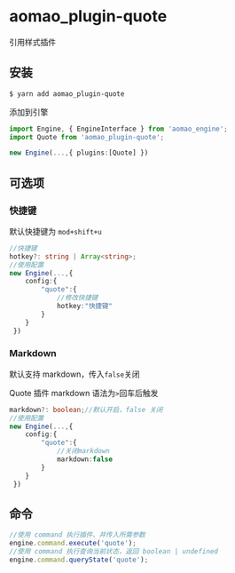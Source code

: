 # aomao_plugin-quote

引用样式插件

## 安装

```bash
$ yarn add aomao_plugin-quote
```

添加到引擎

```ts
import Engine, { EngineInterface } from 'aomao_engine';
import Quote from 'aomao_plugin-quote';

new Engine(...,{ plugins:[Quote] })
```

## 可选项

### 快捷键

默认快捷键为 `mod+shift+u`

```ts
//快捷键
hotkey?: string | Array<string>;
//使用配置
new Engine(...,{
    config:{
        "quote":{
            //修改快捷键
            hotkey:"快捷键"
        }
    }
 })
```

### Markdown

默认支持 markdown，传入`false`关闭

Quote 插件 markdown 语法为`>`回车后触发

```ts
markdown?: boolean;//默认开启，false 关闭
//使用配置
new Engine(...,{
    config:{
        "quote":{
            //关闭markdown
            markdown:false
        }
    }
 })
```

## 命令

```ts
//使用 command 执行插件、并传入所需参数
engine.command.execute('quote');
//使用 command 执行查询当前状态，返回 boolean | undefined
engine.command.queryState('quote');
```
